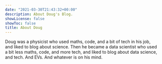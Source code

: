 ```yaml
---
date: "2021-03-30T21:43:32+00:00"
description: About Doug's Blog.
showLicense: false
showToc: false
title: About Doug
---
```


Doug was a physicist who used maths, code, and a bit of tech in his job, and liked to blog about science. Then he became a data scientist who used a bit less maths, code, and more tech, and liked to blog about data science, and tech. And EVs. And whatever is on his mind.
